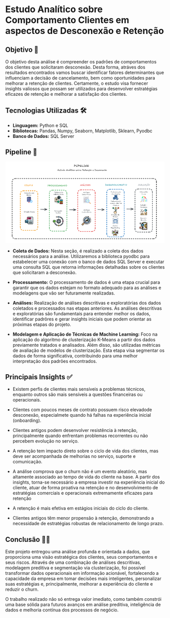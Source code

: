# Estudo Analítico sobre Comportamento Clientes em aspectos de Desconexão e Retenção

## Objetivo 🎯

O objetivo desta análise é compreender os padrões de comportamentos dos clientes que solicitaram desconexão. Desta forma, atráves dos resultados encontrados vamos buscar identificar fatores determinantes que influenciam a decisão de cancelamento, bem como oportunidades para melhorar a retenção de clientes. Certamente, o estudo visa fornecer insights valiosos que possam ser utilizados para desenvolver estratégias eficazes de retenção e melhorar a satisfação dos clientes.


## Tecnologias Utilizadas 🛠️

* **Linguagem:** Python e SQL
* **Bibliotecas:** Pandas, Numpy, Seaborn, Matplotlib, Sklearn, Pyodbc
* **Banco de Dados:** SQL Server


## Pipeline 📌

![Pipeline](Pipeline.png)

* **Coleta de Dados:** Nesta seção, é realizado a coleta dos dados necessários para a análise. Utilizaremos a biblioteca pyodbc para estabelecer uma conexão com o banco de dados SQL Server e executar uma consulta SQL que retorna informações detalhadas sobre os clientes que solicitaram a desconexão.

* **Processamento:** O processamento de dados é uma etapa crucial para garantir que os dados estejam no formato adequado para as análises e modelagens que vão ser futuramente realizadas.

* **Análises:** Realização de análises descritivas e exploratórias dos dados coletados e processados nas etapas anteriores. As análises descritivas e exploratórias são fundamentais para entender melhor os dados, identificar padrõres e gerar insights iniciais que podem orientar as próximas etapas do projeto.

* **Modelagem e Aplicação de Técnicas de Machine Learning:** Foco na aplicação do algoritmo de clusterização K-Means a partir dos dados previamente tratados e analisados. Além disso, são utilizadas métricas de avaliação de modelos de clusterização. Esta etapa visa segmentar os dados de forma significativa, contribuindo para uma melhor interpretação dos padrões encontrados.


## Principais Insights ✅

* Existem perfis de clientes mais sensíveis a problemas técnicos, enquanto outros são mais sensíveis a questões financeiras ou operacionais.

* Clientes com poucos meses de contrato possuem risco elevadode desconexão, especialmete quando há falhas na experiência inicial (onboarding).

* Clientes antigos podem desenvolver resistência à retenção, principalmente quando enfrentam problemas recorrentes ou não percebem evolução no serviço.

* A retenção tem impacto direto sobre o ciclo de vida dos clientes, mas deve ser acompanhada de melhorias no serviço, suporte e comunicação.

* A análise comprova que o churn não é um evento aleatório, mas altamente associado ao tempo de vida do cliente na base. A partir dos insights, torna-se necessário a empresa investir na experiência inicial do cliente, atuar de forma proativa na retenção e no desenvolvimento de estratégias comerciais e operacionais extremamente eficazes para retenção

* A retenção é mais efetiva em estágios iniciais do ciclo do cliente.

* Clientes antigos têm menor propensão à retenção, demonstrando a necessidade de estratégias robustas de relacionamento de longo prazo.


## Conclusão ✍🏽

Este projeto entregou uma análise profunda e orientada a dados, que proporciona uma visão estratégica dos clientes, seus comportamentos e seus riscos. Através de uma combinação de análises descritivas, modelagem preditiva e segmentação via clusterização, foi possível transformar dados operacionais em informação acionável, fortalecendo a capacidade da empresa em tomar decisões mais inteligentes, personalizar suas estratégias e, principalmente, melhorar a experiência do cliente e reduzir o churn.

O trabalho realizado não só entrega valor imediato, como também constrói uma base sólida para futuros avanços em análise preditiva, inteligência de dados e melhoria contínua dos processos de negócio.




